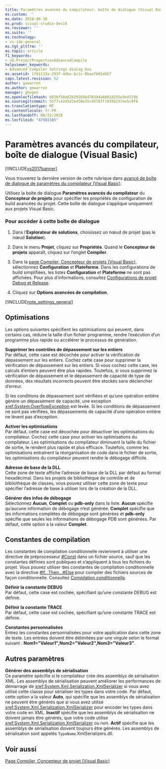 ```yaml
---
title: Paramètres avancés du compilateur, boîte de dialogue (Visual Basic) | Microsoft Docs
ms.custom: ''
ms.date: 2018-06-30
ms.prod: visual-studio-dev14
ms.reviewer: ''
ms.suite: ''
ms.technology:
- vs-ide-general
ms.tgt_pltfrm: ''
ms.topic: article
f1_keywords:
- vb.ProjectPropertiesAdvancedCompile
helpviewer_keywords:
- Advanced Compiler Settings dialog box
ms.assetid: 1f81133a-293f-4dba-bc1c-8baafb01d857
caps.latest.revision: 52
author: gewarren
ms.author: gewarren
manager: ghogen
ms.openlocfilehash: 683bf50a62b29369bd70394a6001d255e3e4f29b
ms.sourcegitcommit: 55f7ce2d5d2e458e35c45787f1935b237ee5c9f8
ms.translationtype: MT
ms.contentlocale: fr-FR
ms.lasthandoff: 08/22/2018
ms.locfileid: "47501585"
---
```

# <a name="advanced-compiler-settings-dialog-box-visual-basic"></a>Paramètres avancés du compilateur, boîte de dialogue (Visual Basic)
[!INCLUDE[vs2017banner](../../includes/vs2017banner.md)]

Vous trouverez la dernière version de cette rubrique dans [avancé de boîte de dialogue de paramètres du compilateur (Visual Basic)](https://docs.microsoft.com/visualstudio/ide/reference/advanced-compiler-settings-dialog-box-visual-basic).  
  
  
Utilisez la boîte de dialogue **Paramètres avancés du compilateur** du **Concepteur de projets** pour spécifier les propriétés de configuration de build avancées du projet. Cette boîte de dialogue s’applique uniquement aux projets Visual Basic.  
  
### <a name="to-access-this-dialog-box"></a>Pour accéder à cette boîte de dialogue  
  
1.  Dans l’**Explorateur de solutions**, choisissez un nœud de projet (pas le nœud **Solution**).  
  
2.  Dans le menu **Projet**, cliquez sur **Propriétés**. Quand le **Concepteur de projets** apparaît, cliquez sur l’onglet **Compiler**.  
  
3.  Dans la [page Compiler, Concepteur de projets (Visual Basic)](../../ide/reference/compile-page-project-designer-visual-basic.md), sélectionnez **Configuration** et **Plateforme**. Dans les configurations de build simplifiées, les listes **Configuration** et **Plateforme**  ne sont pas affichées. Pour plus d’informations, consultez [Configurations de projet Debug et Release](http://msdn.microsoft.com/en-us/0440b300-0614-4511-901a-105b771b236e).  
  
4.  Cliquez sur **Options avancées de compilation**.  
  
 [!INCLUDE[note_settings_general](../../includes/note-settings-general-md.md)]  
  
## <a name="optimizations"></a>Optimisations  
 Les options suivantes spécifient les optimisations qui peuvent, dans certains cas, réduire la taille d’un fichier programme, rendre l’exécution d’un programme plus rapide ou accélérer le processus de génération.  
  
 **Supprimer les contrôles de dépassement sur les entiers**  
 Par défaut, cette case est décochée pour activer la vérification de dépassement sur les entiers. Cochez cette case pour supprimer la vérification de dépassement sur les entiers. Si vous cochez cette case, les calculs d’entiers peuvent être plus rapides. Toutefois, si vous supprimez la vérification de dépassement et le dépassement de capacité de type de données, des résultats incorrects peuvent être stockés sans déclencher d’erreur.  
  
 Si les conditions de dépassement sont vérifiées et qu’une opération entière génère un dépassement de capacité, une exception <xref:System.OverflowException> est levée. Si les conditions de dépassement ne sont pas vérifiées, les dépassements de capacité d’une opération entière ne lèvent pas d’exception.  
  
 **Activer les optimisations**  
 Par défaut, cette case est décochée pour désactiver les optimisations du compilateur. Cochez cette case pour activer les optimisations du compilateur. Les optimisations du compilateur diminuent la taille du fichier de sortie, le rendent plus rapide et plus efficace. Toutefois, comme les optimisations entraînent la réorganisation de code dans le fichier de sortie, les optimisations du compilateur peuvent rendre le débogage difficile.  
  
 **Adresse de base de la DLL**  
 Cette zone de texte affiche l’adresse de base de la DLL par défaut au format hexadécimal. Dans les projets de bibliothèque de contrôle et de bibliothèque de classes, vous pouvez utiliser cette zone de texte pour spécifier l’adresse de base à utiliser lors de la création de la DLL.  
  
 **Générer des infos de débogage**  
 Sélectionnez **Aucun**, **Complet**  ou **pdb-only** dans la liste. **Aucun** spécifie qu’aucune information de débogage n’est générée. **Complet** spécifie que les informations complètes de débogage sont générées et **pdb-only** spécifie que seules les informations de débogage PDB sont générées. Par défaut, cette option a la valeur **Complet**.  
  
## <a name="compilation-constants"></a>Constantes de compilation  
 Les constantes de compilation conditionnelle reviennent à utiliser une directive de préprocesseur [#Const](http://msdn.microsoft.com/library/707669e5-23f9-4f17-8622-a0d534429386) dans un fichier source, sauf que les constantes définies sont publiques et s’appliquent à tous les fichiers du projet. Vous pouvez utiliser des constantes de compilation conditionnelle avec la directive [#If...Then...#Else](http://msdn.microsoft.com/library/10bba104-e3fd-451b-b672-faa472530502) pour compiler des fichiers sources de façon conditionnelle. Consultez [Compilation conditionnelle](http://msdn.microsoft.com/library/9c35e55e-7eee-44fb-a586-dad1f1884848).  
  
 **Définir la constante DEBUG**  
 Par défaut, cette case est cochée, spécifiant qu’une constante DEBUG est définie.  
  
 **Définir la constante TRACE**  
 Par défaut, cette case est cochée, spécifiant qu’une constante TRACE est définie.  
  
 **Constantes personnalisées**  
 Entrez les constantes personnalisées pour votre application dans cette zone de texte. Les entrées doivent être délimitées par une virgule selon le format suivant : **Nom1="Valeur1",Nom2="Valeur2",Nom3="Valeur3"**.  
  
## <a name="other-settings"></a>Autres paramètres  
 **Générer des assemblys de sérialisation**  
 Ce paramètre spécifie si le compilateur crée des assemblys de sérialisation XML. Les assemblys de sérialisation peuvent améliorer les performances de démarrage de <xref:System.Xml.Serialization.XmlSerializer> si vous avez utilisé cette classe pour sérialiser les types dans votre code. Par défaut, cette option a la valeur **Auto**, qui spécifie que les assemblys de sérialisation ne peuvent être générés que si vous avez utilisé <xref:System.Xml.Serialization.XmlSerializer> pour encoder les types dans votre code en XML. **Inactif** spécifie que les assemblys de sérialisation ne doivent jamais être générés, que votre code utilise <xref:System.Xml.Serialization.XmlSerializer> ou non. **Actif** spécifie que les assemblys de sérialisation doivent toujours être générés. Les assemblys de sérialisation sont appelés `TypeName`.XmlSerializers.dll.  
  
## <a name="see-also"></a>Voir aussi  
 [Page Compiler, Concepteur de projet (Visual Basic)](../../ide/reference/compile-page-project-designer-visual-basic.md)



